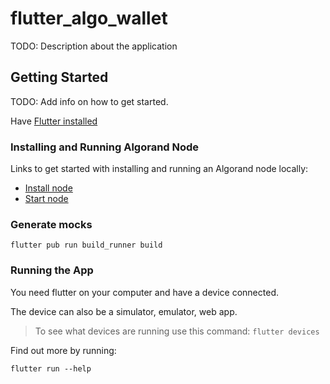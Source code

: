 # flutter_algo_wallet

TODO: Description about the application

## Getting Started

TODO: Add info on how to get started.

Have [Flutter installed](https://flutter.dev/docs/get-started/install)

### Installing and Running Algorand Node

Links to get started with installing and running an Algorand node locally:

- [Install node](https://developer.algorand.org/docs/run-a-node/setup/install/)
- [Start node](https://developer.algorand.org/docs/run-a-node/setup/install/#start-node)

### Generate mocks

`flutter pub run build_runner build`

### Running the App

You need flutter on your computer and have a device connected.

The device can also be a simulator, emulator, web app.

> To see what devices are running use this command: `flutter devices`

Find out more by running:

`flutter run --help`
